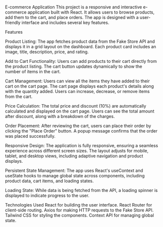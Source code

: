 E-commerce Application
This project is a responsive and interactive e-commerce application built with React. It allows users to browse products, add them to the cart, and place orders. The app is designed with a user-friendly interface and includes several key features.

Features

Product Listing:
The app fetches product data from the Fake Store API and displays it in a grid layout on the dashboard. Each product card includes an image, title, description, price, and rating.

Add to Cart Functionality:
Users can add products to their cart directly from the product listing. The cart button updates dynamically to show the number of items in the cart.

Cart Management:
Users can view all the items they have added to their cart on the cart page. The cart page displays each product's details along with the quantity added. Users can increase, decrease, or remove items from the cart.

Price Calculation:
The total price and discount (10%) are automatically calculated and displayed on the cart page. Users can see the total amount after discount, along with a breakdown of the charges.

Order Placement:
After reviewing the cart, users can place their order by clicking the "Place Order" button. A popup message confirms that the order was placed successfully.

Responsive Design:
The application is fully responsive, ensuring a seamless experience across different screen sizes. The layout adjusts for mobile, tablet, and desktop views, including adaptive navigation and product displays.

Persistent State Management:
The app uses React's useContext and useState hooks to manage global state across components, including product data, cart items, and loading states.

Loading State:
While data is being fetched from the API, a loading spinner is displayed to indicate progress to the user.

Technologies Used
React for building the user interface.
React Router for client-side routing.
Axios for making HTTP requests to the Fake Store API.
Tailwind CSS for styling the components.
Context API for managing global state.
